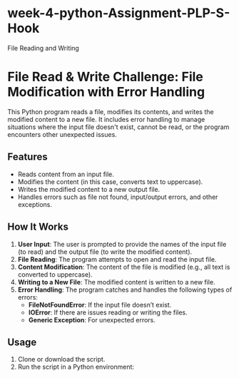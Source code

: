 # week-4-python-Assignment-PLP-S-Hook
File Reading and Writing
# File Read & Write Challenge: File Modification with Error Handling

This Python program reads a file, modifies its contents, and writes the modified content to a new file. It includes error handling to manage situations where the input file doesn't exist, cannot be read, or the program encounters other unexpected issues.

## Features
- Reads content from an input file.
- Modifies the content (in this case, converts text to uppercase).
- Writes the modified content to a new output file.
- Handles errors such as file not found, input/output errors, and other exceptions.

## How It Works

1. **User Input**: The user is prompted to provide the names of the input file (to read) and the output file (to write the modified content).
2. **File Reading**: The program attempts to open and read the input file.
3. **Content Modification**: The content of the file is modified (e.g., all text is converted to uppercase).
4. **Writing to a New File**: The modified content is written to a new file.
5. **Error Handling**: The program catches and handles the following types of errors:
   - **FileNotFoundError**: If the input file doesn’t exist.
   - **IOError**: If there are issues reading or writing the files.
   - **Generic Exception**: For unexpected errors.

## Usage

1. Clone or download the script.
2. Run the script in a Python environment:
   
